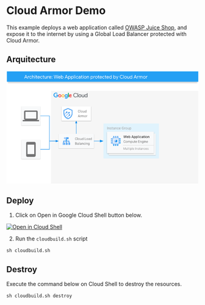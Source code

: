 # Cloud Armor Demo

This example deploys a web application called [OWASP Juice Shop](https://owasp.org/www-project-juice-shop/), and expose it to the internet by using a Global Load Balancer protected with Cloud Armor.


## Arquitecture
![architecture](architecture.png)

## Deploy

1. Click on Open in Google Cloud Shell button below.
<a href="https://ssh.cloud.google.com/cloudshell/editor?cloudshell_git_repo=https://github.com/sylvioneto/gcp-cloud-armor" target="_new">
    <img alt="Open in Cloud Shell" src="https://gstatic.com/cloudssh/images/open-btn.svg">
</a>

2. Run the `cloudbuild.sh` script
```
sh cloudbuild.sh
```

## Destroy
Execute the command below on Cloud Shell to destroy the resources.
```
sh cloudbuild.sh destroy
```
